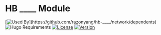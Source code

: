 # HB ____ Module

[![Used By](https://img.shields.io/badge/dynamic/json?color=success&label=used-by&query=repositories_humanize&logo=hugo&style=flat-square&url=https://api.razonyang.com/v1/github/dependents/razonyang/hb-____)](https://github.com/razonyang/hb-____/network/dependents)
![Hugo Requirements](https://img.shields.io/badge/dynamic/json?color=important&label=requirements&query=requirements&logo=hugo&url=https://api.razonyang.com/v1/hugo/modules/github.com/razonyang/hb-____)
[![License](https://img.shields.io/github/license/razonyang/hb-____?style=flat-square)](https://github.com/razonyang/hb-____/blob/main/LICENSE)
[![Version](https://img.shields.io/github/v/tag/razonyang/hb-____?label=version&style=flat-square)](https://github.com/razonyang/hb-____/tags)
